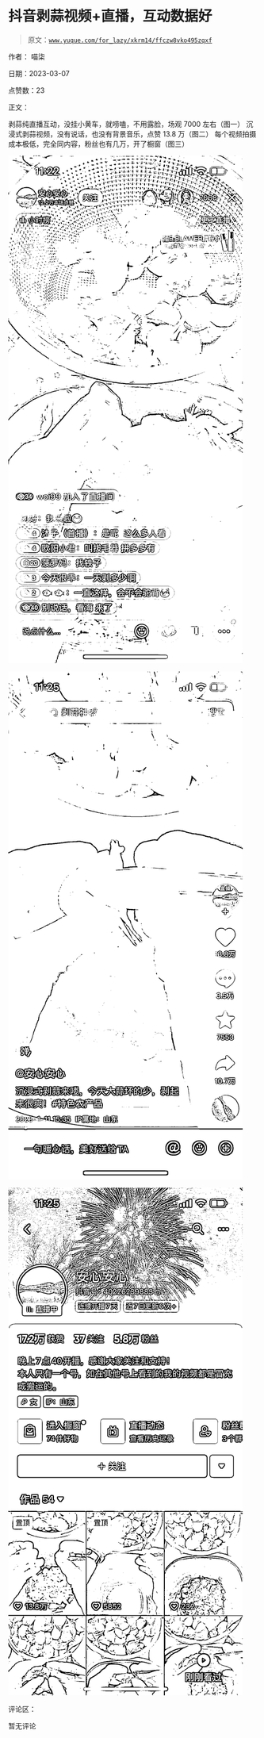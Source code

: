 # 抖音剥蒜视频+直播，互动数据好

> 原文：[`www.yuque.com/for_lazy/xkrm14/ffczw8vko495zqxf`](https://www.yuque.com/for_lazy/xkrm14/ffczw8vko495zqxf)

作者： 喵柒 

日期：2023-03-07 

点赞数：23 

正文： 

剥蒜纯直播互动，没挂小黄车，就唠嗑，不用露脸，场观 7000 左右（图一） 沉浸式剥蒜视频，没有说话，也没有背景音乐，点赞 13.8 万（图二） 每个视频拍摄成本极低，完全同内容，粉丝也有几万，开了橱窗（图三） 

![](img/0657fef3b32ca26e80dd7063cac61c0f.png) 

![](img/fffcd23a01035e3f489a6976862c1793.png) 

![](img/1e350cbecc1a3f154806106b94d3d5f4.png) 

评论区： 

暂无评论 

